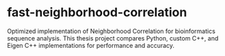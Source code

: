# fast-neighborhood-correlation
Optimized implementation of Neighborhood Correlation for bioinformatics sequence analysis. This thesis project compares Python, custom C++, and Eigen C++ implementations for performance and accuracy.
